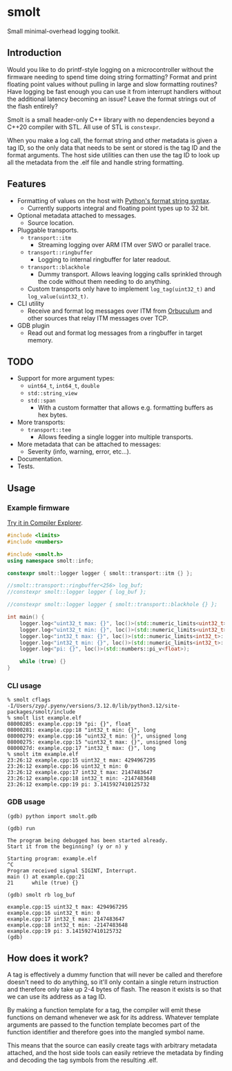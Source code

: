 # smolt

Small minimal-overhead logging toolkit.

## Introduction

Would you like to do printf-style logging on a microcontroller without the firmware needing to spend time doing string formatting?
Format and print floating point values without pulling in large and slow formatting routines?
Have logging be fast enough you can use it from interrupt handlers without the additional latency becoming an issue?
Leave the format strings out of the flash entirely?

Smolt is a small header-only C++ library with no dependencies beyond a C++20 compiler with STL. All use of STL is `constexpr`.

When you make a log call, the format string and other metadata is given a tag ID, so the only data that needs to be sent or stored is the tag ID and the format arguments.
The host side utilities can then use the tag ID to look up all the metadata from the .elf file and handle string formatting.

## Features
- Formatting of values on the host with [Python's format string syntax](https://docs.python.org/3/library/string.html#formatstrings).
  - Currently supports integral and floating point types up to 32 bit.
- Optional metadata attached to messages.
  - Source location.
- Pluggable transports.
  - `transport::itm`
    - Streaming logging over ARM ITM over SWO or parallel trace.
  - `transport::ringbuffer`
    - Logging to internal ringbuffer for later readout.
  - `transport::blackhole`
    - Dummy transport. Allows leaving logging calls sprinkled through the code without them needing to do anything.
  - Custom transports only have to implement `log_tag(uint32_t)` and `log_value(uint32_t)`.
- CLI utility
  - Receive and format log messages over ITM from [Orbuculum](https://github.com/orbcode/orbuculum) and other sources that relay ITM messages over TCP.
- GDB plugin
  - Read out and format log messages from a ringbuffer in target memory.

## TODO
- Support for more argument types:
  - `uint64_t`, `int64_t`, `double`
  - `std::string_view`
  - `std::span`
    - With a custom formatter that allows e.g. formatting buffers as hex bytes.
- More transports:
  - `transport::tee`
    - Allows feeding a single logger into multiple transports.
- More metadata that can be attached to messages:
  - Severity (info, warning, error, etc…).
- Documentation.
- Tests.

## Usage

### Example firmware
[Try it in Compiler Explorer](https://godbolt.org/z/WPP3a81Mn).

```cpp
#include <limits>
#include <numbers>

#include <smolt.h>
using namespace smolt::info;

constexpr smolt::logger logger { smolt::transport::itm {} };

//smolt::transport::ringbuffer<256> log_buf;
//constexpr smolt::logger logger { log_buf };

//constexpr smolt::logger logger { smolt::transport::blackhole {} };

int main() {
    logger.log<"uint32_t max: {}", loc()>(std::numeric_limits<uint32_t>::max());
    logger.log<"uint32_t min: {}", loc()>(std::numeric_limits<uint32_t>::min());
    logger.log<"int32_t max: {}", loc()>(std::numeric_limits<int32_t>::max());
    logger.log<"int32_t min: {}", loc()>(std::numeric_limits<int32_t>::min());
    logger.log<"pi: {}", loc()>(std::numbers::pi_v<float>);

    while (true) {}
}
```

### CLI usage
```console
% smolt cflags
-I/Users/zyp/.pyenv/versions/3.12.0/lib/python3.12/site-packages/smolt/include
% smolt list example.elf
08000285: example.cpp:19 "pi: {}", float
08000281: example.cpp:18 "int32_t min: {}", long
08000279: example.cpp:16 "uint32_t min: {}", unsigned long
08000275: example.cpp:15 "uint32_t max: {}", unsigned long
0800027d: example.cpp:17 "int32_t max: {}", long
% smolt itm example.elf 
23:26:12 example.cpp:15 uint32_t max: 4294967295
23:26:12 example.cpp:16 uint32_t min: 0
23:26:12 example.cpp:17 int32_t max: 2147483647
23:26:12 example.cpp:18 int32_t min: -2147483648
23:26:12 example.cpp:19 pi: 3.1415927410125732
```

### GDB usage
```
(gdb) python import smolt.gdb

(gdb) run

The program being debugged has been started already.
Start it from the beginning? (y or n) y

Starting program: example.elf 
^C
Program received signal SIGINT, Interrupt.
main () at example.cpp:21
21	    while (true) {}

(gdb) smolt rb log_buf

example.cpp:15 uint32_t max: 4294967295
example.cpp:16 uint32_t min: 0
example.cpp:17 int32_t max: 2147483647
example.cpp:18 int32_t min: -2147483648
example.cpp:19 pi: 3.1415927410125732
(gdb) 
```

## How does it work?

A tag is effectively a dummy function that will never be called and therefore doesn't need to do anything, so it'll only contain a single return instruction and therefore only take up 2-4 bytes of flash.
The reason it exists is so that we can use its address as a tag ID.

By making a function template for a tag, the compiler will emit these functions on demand whenever we ask for its address.
Whatever template arguments are passed to the function template becomes part of the function identifier and therefore goes into the mangled symbol name.

This means that the source can easily create tags with arbitrary metadata attached, and the host side tools can easily retrieve the metadata by finding and decoding the tag symbols from the resulting .elf.

